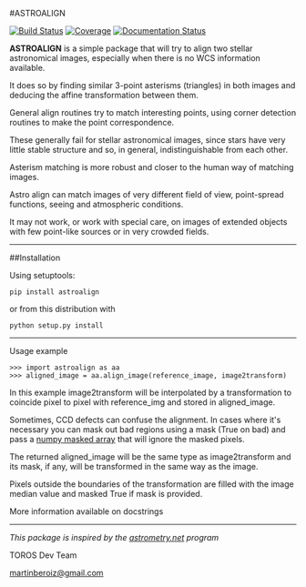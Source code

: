 #ASTROALIGN

[![Build Status](https://travis-ci.org/toros-astro/astroalign.svg?branch=master)](https://travis-ci.org/toros-astro/astroalign)
[![Coverage](https://codecov.io/github/toros-astro/astroalign/coverage.svg?branch=master)](https://codecov.io/github/toros-astro/astroalign)
[![Documentation Status](https://readthedocs.org/projects/astroalign/badge/?version=latest)](http://astroalign.readthedocs.org/en/latest/?badge=latest)

**ASTROALIGN** is a simple package that will try to align two stellar astronomical images, especially when there is no WCS information available.

It does so by finding similar 3-point asterisms (triangles) in both images and deducing the
affine transformation between them.

General align routines try to match interesting points, using corner detection routines to make the point correspondence.

These generally fail for stellar astronomical images, since stars have very little stable structure and so, in general, indistinguishable from each other.

Asterism matching is more robust and closer to the human way of matching images.

Astro align can match images of very different field of view, point-spread functions, seeing and atmospheric conditions.

It may not work, or work with special care, on images of extended objects with few point-like sources or in very crowded fields.

***

##Installation

Using setuptools:

    pip install astroalign

or from this distribution with

    python setup.py install

***

Usage example

    >>> import astroalign as aa
    >>> aligned_image = aa.align_image(reference_image, image2transform)

In this example image2transform will be interpolated by a transformation to coincide pixel to pixel with reference_img and stored in aligned_image.

Sometimes, CCD defects can confuse the alignment. In cases where it's necessary you can mask out bad regions using a mask (True on bad) and pass a [numpy masked array](http://docs.scipy.org/doc/numpy/reference/maskedarray.html) that will ignore the masked pixels. 

The returned aligned_image will be the same type as image2transform and its mask, if any, will be transformed in the same way as the image.

Pixels outside the boundaries of the transformation are filled with the image median value and masked True if mask is provided.

More information available on docstrings

***

*This package is inspired by the [astrometry.net](http://astrometry.net) program*

TOROS Dev Team

<martinberoiz@gmail.com>

